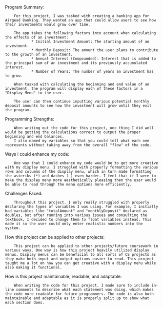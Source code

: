 Program Summary:

		For this project, I was tasked with creating a banking app for Airgead Banking. They wanted an app that could allow users to see how their investments would grow over time. 
	
		The app takes the following factors into account when calculating the effects of an investment:
				* Initial Investment Amount: The starting amount of an investment.
				* Monthly Deposit: The amount the user plans to contribute to the growth of an investment.
				* Annual Interest (Compounded): Interest that is added to the principal sum of an investment and its previously accumulated interest.
				* Number of Years: The number of years an investment has to grow.
		
		When tasked with calculating the beginning and end value of an investment, the program will display each of these factors in a "Display Menu" to the user.
	
		The user can then continue inputting various potential monthly deposit amounts to see how the investment will grow until they exit the program.

Programming Strengths:

		When writing out the code for this project, one thing I did well would be getting the calculations correct to output the proper beginning and end balances. 
		I also named my variables so that you could tell what each one represents without taking away from the overall "flow" of the code.

Ways I could enhance my code:

		One way that I could enhance my code would be to get more creative with my display menu. I struggled with properly formatting the various rows and columns of the display menu, which in turn made formatting the asteriks (*) and dashes (-) even harder. I feel that if I were to make the display meny more aesthetically pleasing then the user would be able to read through the menu options more efficiently.

Challenges Faced:

		Throughout this project, I only really struggled with properly declaring the types of variables I was using. For example, I initially had variables like "totalAmount" and "monthlyDeposit" declared as doubles, but after running into various issues and consulting the textbook, I decided to change them to float variables instead. This made it so the user could only enter realistic numbers into the system. 

How this project can be applied to other projects:

		This project can be applied to other projects/future coursework in various ways. One way is how this project heavily utilized display menus. Display menus can be beneficial to all sorts of CS projects as they make both input and output options easier to read. This project taught me a lot on how you can get creative with a display menu while also making it functional.

How is this project maintainable, readable, and adaptable:

		When writing the code for this project, I made sure to include in-line comments to describe what each statement was doing, which makes the code more readable for future programmers. The code is also both maintainable and adaptable as it is properly split up to show what each section does.

